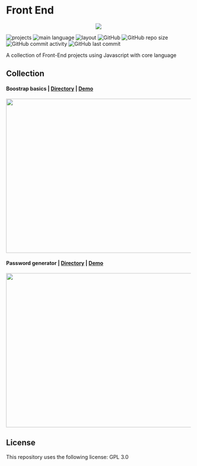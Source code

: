 # Front End
<p align="center">
  <img src="https://c.tenor.com/GZBJyaDeJGQAAAAj/sonic-the-hegdehog-sonic.gif"/>
</p>

![projects](https://img.shields.io/static/v1?label=projects&message=4&color=blue)
![main language](https://img.shields.io/static/v1?label=language&message=Javascript&logo=javascript&color=red)
![layout](https://img.shields.io/static/v1?label=layout&message=Bootstrap&logo=bootstrap&color=green)
![GitHub](https://img.shields.io/github/license/neemiassgc/front-end)
![GitHub repo size](https://img.shields.io/github/repo-size/neemiassgc/front-end)
![GitHub commit activity](https://img.shields.io/github/commit-activity/w/neemiassgc/front-end)
![GitHub last commit](https://img.shields.io/github/last-commit/neemiassgc/front-end)

A collection of Front-End projects using Javascript with core language

## Collection

#### Boostrap basics | [Directory](https://github.com/neemiassgc/front-end/tree/main/bootstrap-basics) | [Demo](https://bootstrap-webpage.web.app)

<img width="800" height="420" src="https://raw.githubusercontent.com/neemiassgc/front-end/main/bootstrap-basics/screenshot.png"/>

#### Password generator | [Directory](https://github.com/neemiassgc/front-end/tree/main/password-generator) | [Demo](https://forgepass.web.app)

<img width="800" height="420" src="https://raw.githubusercontent.com/neemiassgc/front-end/main/password-generator/Screenshot.png"/>

## License
This repository uses the following license: GPL 3.0
